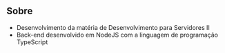 ## Sobre

- Desenvolvimento da matéria de Desenvolvimento para Servidores II
- Back-end desenvolvido em NodeJS com a linguagem de programação TypeScript
